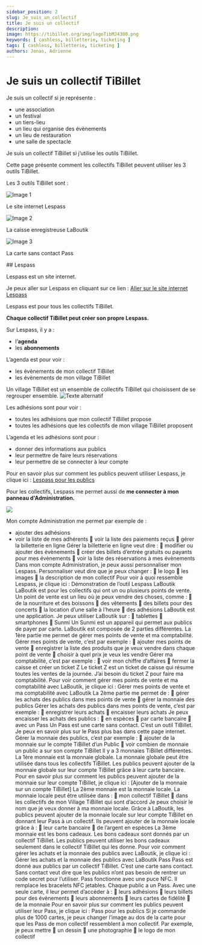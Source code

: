 ```yaml
---
sidebar_position: 2
slug: Je_suis_un_collectif
title: Je suis un collectif
description:
image: https://tibillet.org/img/logoTibMJ4300.png
keywords: [ cashless, billetterie, ticketing ]
tags: [ cashless, billetterie, ticketing ]
authors: Jonas, Adrienne
---
```


# Je suis un collectif TiBillet

Je suis un collectif si je représente :

- une association
- un festival
- un tiers-lieu
- un lieu qui organise des évènements
- un lieu de restauration
- une salle de spectacle

Je suis un collectif TiBillet si j’utilise les outils TiBillet.

Cette page présente comment les collectifs TiBillet peuvent utiliser les 3 outils TiBillet.

Les 3 outils TiBillet sont :

<section class="row text-center gap-3">
      <div class="col-md-4">
        <img src="/img/icone-lespass.png" class="img-fluid mb-3" alt="Image 1"/>
        <p>Le site internet Lespass</p>
      </div>
      <div class="col-md-4">
        <img src="/img/icone-laboutik.png" class="img-fluid mb-3" alt="Image 2"/>
        <p>La caisse enregistreuse LaBoutik</p>
      </div>
      <div class="col-md-4">
        <img src="/img/icone-carte pass.png" class="img-fluid mb-3" alt="Image 3"/>
        <p>La carte sans contact Pass</p>
      </div>
    </section>


## Lespass

Lespass est un site internet.

Je peux aller sur Lespass en cliquant sur ce lien : [Aller sur le site internet Lespass](URL)

Lespass est pour tous les collectifs TiBillet.

**Chaque collectif TiBillet peut créer son propre Lespass.**

Sur Lespass, il y a :

- l’**agenda**
- les **abonnements**

L’agenda est pour voir :

- les évènements de mon collectif TiBillet
- les évènements de mon village TiBillet

Un village TiBillet est un ensemble de collectifs TiBillet qui choisissent de se regrouper ensemble.
<img src="chemin/vers/image.png" alt="Texte alternatif" class="ma-classe" />

Les adhésions sont pour voir :

- toutes les adhésions que mon collectif TiBillet propose
- toutes les adhésions que les collectifs de mon village TiBillet proposent

L’agenda et les adhésions sont pour :

- donner des informations aux publics
- leur permettre de faire leurs réservations
- leur permettre de se connecter à leur compte

Pour en savoir plus sur comment les publics peuvent utiliser Lespass, je clique ici : [Lespass pour les publics](URL)

Pour les collectifs, Lespass me permet aussi de **me connecter à mon panneau d'Administration.**

![](/img/nav.png)

Mon compte Administration me permet par exemple de :
- ajouter des adhésions
- voir la liste de mes adhérents
 voir la liste des paiements reçus
 gérer la billetterie en ligne
Gérer la billetterie en ligne veut dire :
 modifier ou ajouter des évènements
 créer des billets d’entrée gratuits ou payants pour mes évènements
 voir la liste des réservations à mes évènements
Dans mon compte Administration, je peux aussi personnaliser mon Lespass.
Personnaliser veut dire que je peux changer :
 le logo
 les images
 la description de mon collectif
Pour voir à quoi ressemble Lespass, je clique ici : Démonstration de l’outil Lespass
LaBoutik
LaBoutik est pour les collectifs qui ont un ou plusieurs points de vente.
Un point de vente est un lieu où je peux vendre des choses, comme :
 de la nourriture et des boissons
 des vêtements
 des billets pour des concerts
 la location d’une salle à l’heure
 des adhésions
LaBoutik est une application.
Je peux utiliser LaBoutik sur :
 tablettes
 smartphones
 Sunmi
Un Sunmi est un appareil qui permet aux publics de payer par carte.
LaBoutik est composée de 2 parties différentes.
La 1ère partie me permet de gérer mes points de vente et ma comptabilité.
Gérer mes points de vente, c’est par exemple :
 ajouter mes points de vente
 enregistrer la liste des produits que je veux vendre dans chaque point de vente
 choisir à quel prix je veux les vendre
Gérer ma comptabilité, c’est par exemple :
 voir mon chiffre d’affaires
 fermer la caisse et créer un ticket Z
Le ticket Z est un ticket de caisse qui résume toutes les ventes de la journée.
J’ai besoin du ticket Z pour faire ma comptabilité.
Pour voir comment gérer mes points de vente et ma comptabilité avec LaBoutik, je clique ici :
Gérer mes points de vente et ma comptabilité avec LaBoutik
La 2ème partie me permet de :
 gérer les achats des publics dans mes points de vente
 gérer la monnaie des publics
Gérer les achats des publics dans mes points de vente, c’est par exemple :
 enregistrer leurs achats
 encaisser leurs achats
Je peux encaisser les achats des publics :
 en espèces
 par carte bancaire
 avec un Pass
Un Pass est une carte sans contact.
C’est un outil TiBillet.
Je peux en savoir plus sur le Pass plus bas dans cette page internet.
Gérer la monnaie des publics, c’est par exemple :
 ajouter de la monnaie sur le compte TiBillet d’un Public
 voir combien de monnaie un public a sur son compte TiBillet
Il y a 3 monnaies TiBillet différentes.
La 1ère monnaie est la monnaie globale.
La monnaie globale peut être utilisée dans tous les collectifs TiBillet.
Les publics peuvent ajouter de la monnaie globale sur leur compte TiBillet grâce à leur carte bancaire.
Pour en savoir plus sur comment les publics peuvent ajouter de la monnaie sur leur compte TiBillet, je clique ici :
[Ajouter de la monnaie sur un compte TiBillet]
La 2ème monnaie est la monnaie locale.
La monnaie locale peut être utilisée dans :
 mon collectif TiBillet
 dans les collectifs de mon Village TiBillet qui sont d’accord
Je peux choisir le nom que je veux donner à ma monnaie locale.
Grâce à LaBoutik, les publics peuvent ajouter de la monnaie locale sur leur compte TiBillet
en donnant leur Pass à un collectif.
Ils peuvent ajouter de la monnaie locale grâce à :
 leur carte bancaire
 de l’argent en espèces
La 3ème monnaie est les bons cadeaux.
Les bons cadeaux sont donnés par un collectif TiBillet.
Les publics peuvent utiliser les bons cadeaux seulement dans le collectif TiBillet qui les donne.
Pour voir comment gérer les achats et la monnaie des publics avec LaBoutik, je clique ici :
Gérer les achats et la monnaie des publics avec LaBoutik
Pass
Pass est donné aux publics par un collectif TiBillet.
C’est une carte sans contact.
Sans contact veut dire que les publics n’ont pas besoin de rentrer un code secret pour l’utiliser.
Pass fonctionne avec une puce NFC.
Il remplace les bracelets NFC jetables.
Chaque public a un Pass.
Avec une seule carte, il leur permet d’accéder à :
 leurs adhésions
 leurs billets pour des évènements
 leurs abonnements
 leurs cartes de fidélité
 de la monnaie
Pour en savoir plus sur comment les publics peuvent utiliser leur Pass, je clique ici : Pass pour les publics
Si je commande plus de 1000 cartes,
je peux changer l’image au dos de la carte
pour que les Pass de mon collectif ressemblent à mon collectif.
Par exemple, je peux mettre
 un dessin
 une photographie
 le logo de mon collectif